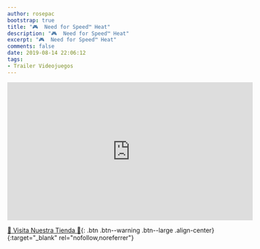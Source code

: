```yaml
---
author: rosepac
bootstrap: true
title: "🎮  Need for Speed™ Heat"
description: "🎮  Need for Speed™ Heat"
excerpt: "🎮  Need for Speed™ Heat"
comments: false
date: 2019-08-14 22:06:12
tags:
- Trailer Videojuegos
---
```


<iframe width="560" height="315" src="https://www.youtube.com/embed/9ewiJJe_nYI" frameborder="0" allow="accelerometer; autoplay; encrypted-media; gyroscope; picture-in-picture" allowfullscreen></iframe>

[🎁 Visita Nuestra Tienda 🎁](https://www.amazon.es/shop/cibercursos){: .btn .btn--warning .btn--large .align-center}{:target="_blank" rel="nofollow,noreferrer"}